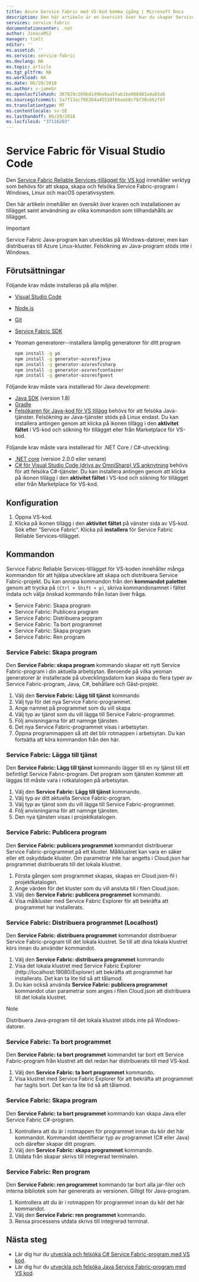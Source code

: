 ```yaml
---
title: Azure Service Fabric med VS-kod komma igång | Microsoft Docs
description: Den här artikeln är en översikt över hur du skapar Service Fabric-program med Visual Studio-koden.
services: service-fabric
documentationcenter: .net
author: JimacoMS2
manager: timlt
editor: ''
ms.assetid: ''
ms.service: service-fabric
ms.devlang: NA
ms.topic: article
ms.tgt_pltfrm: NA
ms.workload: NA
ms.date: 06/29/2018
ms.author: v-jamebr
ms.openlocfilehash: 367829c269bd1d96e6aa5fab1be008483a4ab5ab
ms.sourcegitcommit: 5a7f13ac706264a45538f6baeb8cf8f30c662f8f
ms.translationtype: MT
ms.contentlocale: sv-SE
ms.lasthandoff: 06/29/2018
ms.locfileid: "37116203"
---
```

# <a name="service-fabric-for-visual-studio-code"></a>Service Fabric för Visual Studio Code

Den [Service Fabric Reliable Services-tillägget för VS kod](https://marketplace.visualstudio.com/items?itemName=ms-azuretools.vscode-service-fabric-reliable-services) innehåller verktyg som behövs för att skapa, skapa och felsöka Service Fabric-program i Windows, Linux och macOS operativsystem.

Den här artikeln innehåller en översikt över kraven och installationen av tillägget samt användning av olika kommandon som tillhandahålls av tillägget. 

> [!IMPORTANT]
> Service Fabric Java-program kan utvecklas på Windows-datorer, men kan distribueras till Azure Linux-kluster. Felsökning av Java-program stöds inte i Windows.

## <a name="prerequisites"></a>Förutsättningar

Följande krav måste installeras på alla miljöer.

* [Visual Studio Code](https://code.visualstudio.com/)
* [Node.js](https://nodejs.org/)
* [Git](https://git-scm.com/)
* [Service Fabric SDK](https://docs.microsoft.com/azure/service-fabric/service-fabric-get-started)
* Yeoman generatorer--installera lämplig generatorer för ditt program

   ```sh
   npm install -g yo
   npm install -g generator-azuresfjava
   npm install -g generator-azuresfcsharp
   npm install -g generator-azuresfcontainer
   npm install -g generator-azuresfguest
   ```

Följande krav måste vara installerad för Java development:

* [Java SDK](http://www.oracle.com/technetwork/java/javase/downloads/jdk8-downloads-2133151.html) (version 1.8)
* [Gradle](https://gradle.org/install/)
* [Felsökaren för Java-kod för VS tillägg](https://marketplace.visualstudio.com/items?itemName=vscjava.vscode-java-debug) behövs för att felsöka Java-tjänster. Felsökning av Java-tjänster stöds på Linux endast. Du kan installera antingen genom att klicka på ikonen tillägg i den **aktivitet fältet** i VS-kod och sökning för tillägget eller från Marketplace för VS-kod.

Följande krav måste vara installerad för .NET Core / C#-utveckling:

* [.NET core](https://www.microsoft.com/net/learn/get-started) (version 2.0.0 eller senare)
* [C# för Visual Studio Code (drivs av OmniSharp) VS anknytning](https://marketplace.visualstudio.com/items?itemName=ms-vscode.csharp) behövs för att felsöka C#-tjänster. Du kan installera antingen genom att klicka på ikonen tillägg i den **aktivitet fältet** i VS-kod och sökning för tillägget eller från Marketplace för VS-kod.

## <a name="setup"></a>Konfiguration

1. Öppna VS-kod.
2. Klicka på ikonen tillägg i den **aktivitet fältet** på vänster sida av VS-kod. Sök efter ”Service Fabric”. Klicka på **installera** för Service Fabric Reliable Services-tillägget.

## <a name="commands"></a>Kommandon
Service Fabric Reliable Services-tillägget för VS-koden innehåller många kommandon för att hjälpa utvecklare att skapa och distribuera Service Fabric-projekt. Du kan anropa kommandon från den **kommandot paletten** genom att trycka på `(Ctrl + Shift + p)`, skriva kommandonamnet i fältet indata och välja önskad kommando från listan över fråga. 

* Service Fabric: Skapa program 
* Service Fabric: Publicera program 
* Service Fabric: Distribuera program 
* Service Fabric: Ta bort programmet  
* Service Fabric: Skapa program 
* Service Fabric: Ren program 

### <a name="service-fabric-create-application"></a>Service Fabric: Skapa program

Den **Service Fabric: skapa program** kommando skapar ett nytt Service Fabric-program i din aktuella arbetsytan. Beroende på vilka yeoman generatorer är installerade på utvecklingsdatorn kan skapa du flera typer av Service Fabric-program, Java, C#, behållare och Gäst-projekt. 

1.  Välj den **Service Fabric: Lägg till tjänst** kommando
2.  Välj typ för det nya Service Fabric-programmet. 
3.  Ange namnet på programmet som du vill skapa
3.  Välj typ av tjänst som du vill lägga till Service Fabric-programmet. 
4.  Följ anvisningarna för att namnge tjänsten. 
5.  Det nya Service Fabric-programmet visas i arbetsytan.
6.  Öppna programmappen så att det blir rotmappen i arbetsytan. Du kan fortsätta att köra kommandon från den här.

### <a name="service-fabric-add-service"></a>Service Fabric: Lägga till tjänst
Den **Service Fabric: Lägg till tjänst** kommando lägger till en ny tjänst till ett befintligt Service Fabric-program. Det program som tjänsten kommer att läggas till måste vara i rotkatalogen på arbetsytan. 

1.  Välj den **Service Fabric: Lägg till tjänst** kommando.
2.  Välj typ av ditt aktuella Service Fabric-program. 
3.  Välj typ av tjänst som du vill lägga till Service Fabric-programmet. 
4.  Följ anvisningarna för att namnge tjänsten. 
5.  Den nya tjänsten visas i projektkatalogen. 

### <a name="service-fabric-publish-application"></a>Service Fabric: Publicera program
Den **Service Fabric: publicera programmet** kommandot distribuerar Service Fabric-programmet på ett kluster. Målklustret kan vara en säker eller ett oskyddade kluster. Om parametrar inte har angetts i Cloud.json har programmet distribuerats till det lokala klustret.

1.  Första gången som programmet skapas, skapas en Cloud.json-fil i projektkatalogen.
2.  Ange värden för det kluster som du vill ansluta till i filen Cloud.json.
3.  Välj den **Service Fabric: publicera programmet** kommando.
4.  Visa målkluster med Service Fabric Explorer för att bekräfta att programmet har installerats. 

### <a name="service-fabric-deploy-application-localhost"></a>Service Fabric: Distribuera programmet (Localhost)
Den **Service Fabric: distribuera programmet** kommandot distribuerar Service Fabric-program till det lokala klustret. Se till att dina lokala klustret körs innan du använder kommandot. 

1.  Välj den **Service Fabric: distribuera programmet** kommando
2.  Visa det lokala klustret med Service Fabric Explorer (http://localhost:19080/Explorer) att bekräfta att programmet har installerats. Det kan ta lite tid så att tålamod.
3.  Du kan också använda **Service Fabric: publicera programmet** kommandot utan parametrar som anges i filen Cloud.json att distribuera till det lokala klustret.

> [!NOTE]
> Distribuera Java-program till det lokala klustret stöds inte på Windows-datorer.

### <a name="service-fabric-remove-application"></a>Service Fabric: Ta bort programmet
Den **Service Fabric: ta bort programmet** kommandot tar bort ett Service Fabric-program från klustret att det redan har distribuerats till med VS-kod. 

1.  Välj den **Service Fabric: ta bort programmet** kommando.
2.  Visa klustret med Service Fabric Explorer för att bekräfta att programmet har tagits bort. Det kan ta lite tid så att tålamod.

### <a name="service-fabric-build-application"></a>Service Fabric: Skapa program
Den **Service Fabric: ta bort programmet** kommando kan skapa Java eller Service Fabric C#-program. 

1.  Kontrollera att du är i rotmappen för programmet innan du kör det här kommandot. Kommandot identifierar typ av programmet (C# eller Java) och därefter skapar ditt program.
2.  Välj den **Service Fabric: skapa programmet** kommando.
3.  Utdata från skapar skrivs till integrerad terminalen.

### <a name="service-fabric-clean-application"></a>Service Fabric: Ren program
Den **Service Fabric: ren programmet** kommando tar bort alla jar-filer och interna bibliotek som har genererats av versionen. Giltigt för Java-program. 

1.  Kontrollera att du är i rotmappen för programmet innan du kör det här kommandot. 
2.  Välj den **Service Fabric: ren programmet** kommando.
3.  Rensa processens utdata skrivs till integrerad terminal.

## <a name="next-steps"></a>Nästa steg

* Lär dig hur du [utveckla och felsöka C# Service Fabric-program med VS kod](./service-fabric-develop-csharp-applications-with-vs-code.md).
* Lär dig hur du [utveckla och felsöka Java Service Fabric-program med VS kod](./service-fabric-develop-java-applications-with-vs-code.md).
